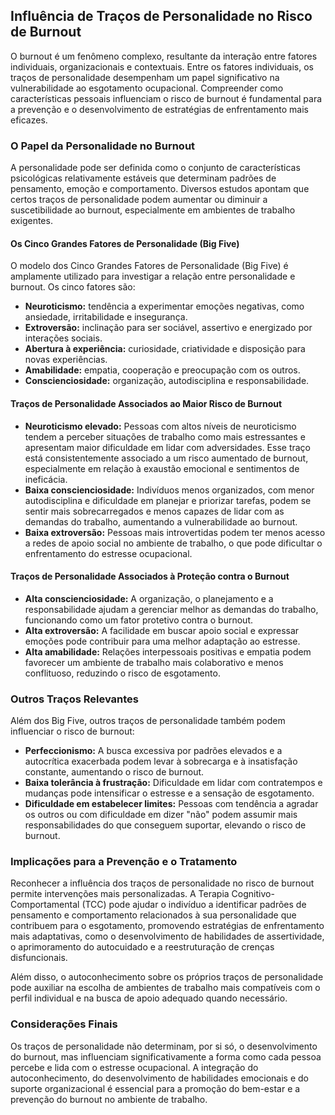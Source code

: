 
## Influência de Traços de Personalidade no Risco de Burnout

O burnout é um fenômeno complexo, resultante da interação entre fatores individuais, organizacionais e contextuais. Entre os fatores individuais, os traços de personalidade desempenham um papel significativo na vulnerabilidade ao esgotamento ocupacional. Compreender como características pessoais influenciam o risco de burnout é fundamental para a prevenção e o desenvolvimento de estratégias de enfrentamento mais eficazes.

### O Papel da Personalidade no Burnout

A personalidade pode ser definida como o conjunto de características psicológicas relativamente estáveis que determinam padrões de pensamento, emoção e comportamento. Diversos estudos apontam que certos traços de personalidade podem aumentar ou diminuir a suscetibilidade ao burnout, especialmente em ambientes de trabalho exigentes.

#### Os Cinco Grandes Fatores de Personalidade (Big Five)

O modelo dos Cinco Grandes Fatores de Personalidade (Big Five) é amplamente utilizado para investigar a relação entre personalidade e burnout. Os cinco fatores são:

- **Neuroticismo:** tendência a experimentar emoções negativas, como ansiedade, irritabilidade e insegurança.
- **Extroversão:** inclinação para ser sociável, assertivo e energizado por interações sociais.
- **Abertura à experiência:** curiosidade, criatividade e disposição para novas experiências.
- **Amabilidade:** empatia, cooperação e preocupação com os outros.
- **Conscienciosidade:** organização, autodisciplina e responsabilidade.

#### Traços de Personalidade Associados ao Maior Risco de Burnout

- **Neuroticismo elevado:** Pessoas com altos níveis de neuroticismo tendem a perceber situações de trabalho como mais estressantes e apresentam maior dificuldade em lidar com adversidades. Esse traço está consistentemente associado a um risco aumentado de burnout, especialmente em relação à exaustão emocional e sentimentos de ineficácia.
- **Baixa conscienciosidade:** Indivíduos menos organizados, com menor autodisciplina e dificuldade em planejar e priorizar tarefas, podem se sentir mais sobrecarregados e menos capazes de lidar com as demandas do trabalho, aumentando a vulnerabilidade ao burnout.
- **Baixa extroversão:** Pessoas mais introvertidas podem ter menos acesso a redes de apoio social no ambiente de trabalho, o que pode dificultar o enfrentamento do estresse ocupacional.

#### Traços de Personalidade Associados à Proteção contra o Burnout

- **Alta conscienciosidade:** A organização, o planejamento e a responsabilidade ajudam a gerenciar melhor as demandas do trabalho, funcionando como um fator protetivo contra o burnout.
- **Alta extroversão:** A facilidade em buscar apoio social e expressar emoções pode contribuir para uma melhor adaptação ao estresse.
- **Alta amabilidade:** Relações interpessoais positivas e empatia podem favorecer um ambiente de trabalho mais colaborativo e menos conflituoso, reduzindo o risco de esgotamento.

### Outros Traços Relevantes

Além dos Big Five, outros traços de personalidade também podem influenciar o risco de burnout:

- **Perfeccionismo:** A busca excessiva por padrões elevados e a autocrítica exacerbada podem levar à sobrecarga e à insatisfação constante, aumentando o risco de burnout.
- **Baixa tolerância à frustração:** Dificuldade em lidar com contratempos e mudanças pode intensificar o estresse e a sensação de esgotamento.
- **Dificuldade em estabelecer limites:** Pessoas com tendência a agradar os outros ou com dificuldade em dizer "não" podem assumir mais responsabilidades do que conseguem suportar, elevando o risco de burnout.

### Implicações para a Prevenção e o Tratamento

Reconhecer a influência dos traços de personalidade no risco de burnout permite intervenções mais personalizadas. A Terapia Cognitivo-Comportamental (TCC) pode ajudar o indivíduo a identificar padrões de pensamento e comportamento relacionados à sua personalidade que contribuem para o esgotamento, promovendo estratégias de enfrentamento mais adaptativas, como o desenvolvimento de habilidades de assertividade, o aprimoramento do autocuidado e a reestruturação de crenças disfuncionais.

Além disso, o autoconhecimento sobre os próprios traços de personalidade pode auxiliar na escolha de ambientes de trabalho mais compatíveis com o perfil individual e na busca de apoio adequado quando necessário.

### Considerações Finais

Os traços de personalidade não determinam, por si só, o desenvolvimento do burnout, mas influenciam significativamente a forma como cada pessoa percebe e lida com o estresse ocupacional. A integração do autoconhecimento, do desenvolvimento de habilidades emocionais e do suporte organizacional é essencial para a promoção do bem-estar e a prevenção do burnout no ambiente de trabalho.
```
